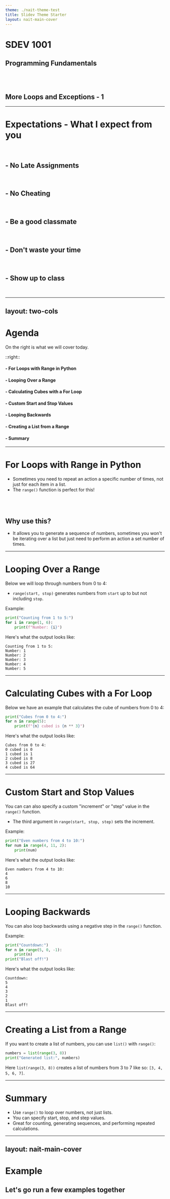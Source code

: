 ```yaml
---
theme: ./nait-theme-test
title: Slidev Theme Starter
layout: nait-main-cover
---
```

# SDEV 1001

## Programming Fundamentals
<br/>
<br/>

## More Loops and Exceptions - 1
---

# Expectations - What I expect from you
<br/>

## - No Late Assignments
<br/>

## - No Cheating
<br/>

## - Be a good classmate
<br/>

## - Don't waste your time
<br/>

## - Show up to class
<br/>

---
layout: two-cols
---

# Agenda

On the right is what we will cover today.

::right::

#### - For Loops with Range in Python
#### - Looping Over a Range
#### - Calculating Cubes with a For Loop
#### - Custom Start and Stop Values
#### - Looping Backwards
#### - Creating a List from a Range
#### - Summary


---

# For Loops with Range in Python

- Sometimes you need to repeat an action a specific number of times, not just for each item in a list.
- The `range()` function is perfect for this!

<br/>
<br/>

## Why use this?

- It allows you to generate a sequence of numbers, sometimes you won't be iterating over a list but just need to perform an action a set number of times.

---

# Looping Over a Range

Below we will loop through numbers from 0 to 4:
- `range(start, stop)` generates numbers from `start` up to but not including `stop`.

Example:

```python
print("Counting from 1 to 5:")
for i in range(1, 6):
    print(f"Number: {i}")
```

Here's what the output looks like:
```
Counting from 1 to 5:
Number: 1
Number: 2
Number: 3
Number: 4
Number: 5
```

---

# Calculating Cubes with a For Loop

Below we have an example that calculates the cube of numbers from 0 to 4:

```python
print("Cubes from 0 to 4:")
for n in range(5):
    print(f"{n} cubed is {n ** 3}")
```

Here's what the output looks like:
```
Cubes from 0 to 4:
0 cubed is 0
1 cubed is 1
2 cubed is 8
3 cubed is 27
4 cubed is 64
```

---

# Custom Start and Stop Values

You can can also specify a custom "increment" or "step" value in the `range()` function.
- The third argument in `range(start, stop, step)` sets the increment.

Example:

```python
print("Even numbers from 4 to 10:")
for num in range(4, 11, 2):
    print(num)
```

Here's what the output looks like:
```
Even numbers from 4 to 10:
4
6
8
10
```

---

# Looping Backwards

You can also loop backwards using a negative step in the `range()` function.

Example:

```python
print("Countdown:")
for n in range(5, 0, -1):
    print(n)
print("Blast off!")
```

Here's what the output looks like:
```
Countdown:
5
4
3
2
1
Blast off!
```

---

# Creating a List from a Range

If you want to create a list of numbers, you can use `list()` with `range()`:

```python
numbers = list(range(3, 8))
print("Generated list:", numbers)
```

Here `list(range(3, 8))` creates a list of numbers from 3 to 7 like so: `[3, 4, 5, 6, 7]`.

---

# Summary

- Use `range()` to loop over numbers, not just lists.
- You can specify start, stop, and step values.
- Great for counting, generating sequences, and performing repeated calculations.


---
layout: nait-main-cover
---

# Example

## Let's go run a few examples together
